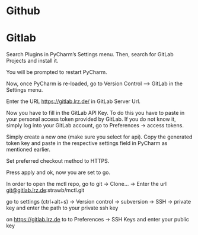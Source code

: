 # Github 


# Gitlab

Search Plugins in PyCharm’s Settings menu. Then, search for GitLab Projects and install it.

You will be prompted to restart PyCharm.

Now, once PyCharm is re-loaded, go to Version Control --> GitLab in the Settings menu.

Enter the URL https://gitlab.lrz.de/ in GitLab Server Url.

Now you have to fill in the GitLab API Key. To do this you have to paste in your personal access token provided by GitLab. If you do not know it, simply log into your GitLab account, go to Preferences -> access tokens.

Simply create a new one (make sure you select for api). Copy the generated token key and paste in the respective settings field in PyCharm as mentioned earlier.

Set preferred checkout method to HTTPS.

Press apply and ok, now you are set to go.

In order to open the mctl repo, go to git -> Clone... -> Enter the url git@gitlab.lrz.de:strawb/mctl.git

go to settings (ctrl+alt+s) -> Version control -> subversion -> SSH -> private key and enter the path to your private ssh key

on https://gitlab.lrz.de to to Preferences -> SSH Keys and enter your public key
